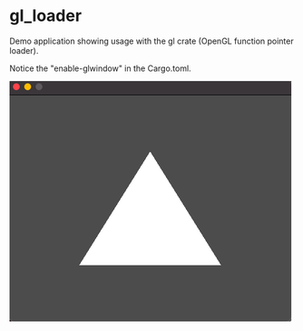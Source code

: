 # gl_loader
Demo application showing usage with the gl crate (OpenGL function pointer loader).

Notice the "enable-glwindow" in the Cargo.toml.

![alt_test](ex.png)